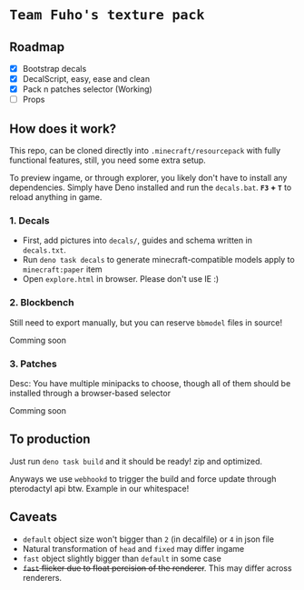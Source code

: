 # `Team Fuho's texture pack`

## Roadmap

- [x] Bootstrap decals
- [x] DecalScript, easy, ease and clean
- [x] Pack n patches selector (Working)
- [ ] Props

## How does it work?

This repo, can be cloned directly into `.minecraft/resourcepack` with fully
functional features, still, you need some extra setup.

To preview ingame, or through explorer, you likely don't have to install any
dependencies. Simply have Deno installed and run the `decals.bat`. **`F3` +
`T`** to reload anything in game.

### 1. Decals

- First, add pictures into `decals/`, guides and schema written in `decals.txt`.
- Run `deno task decals` to generate minecraft-compatible models apply to
  `minecraft:paper` item
- Open `explore.html` in browser. Please don't use IE :)

### 2. Blockbench

Still need to export manually, but you can reserve `bbmodel` files in source!

Comming soon

### 3. Patches

Desc: You have multiple minipacks to choose, though all of them should be
installed through a browser-based selector

Comming soon

## To production

Just run `deno task build` and it should be ready! zip and optimized.

Anyways we use `webhookd` to trigger the build and force update through
pterodactyl api btw. Example in our whitespace!

## Caveats

- `default` object size won't bigger than `2` (in decalfile) or `4` in json file
- Natural transformation of `head` and `fixed` may differ ingame
- `fast` object slightly bigger than `default` in some case
- ~~`fast` flicker due to float percision of the renderer~~. This may differ
  across renderers.
